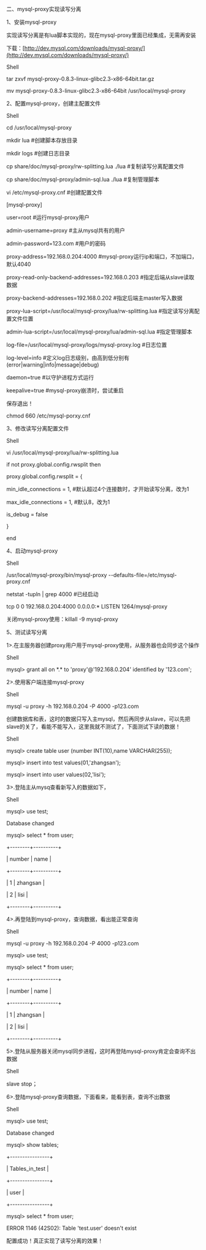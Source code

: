 二、mysql-proxy实现读写分离

1、安装mysql-proxy

实现读写分离是有lua脚本实现的，现在mysql-proxy里面已经集成，无需再安装

下载：[http://dev.mysql.com/downloads/mysql-proxy/](http://dev.mysql.com/downloads/mysql-proxy/)

Shell

tar zxvf mysql-proxy-0.8.3-linux-glibc2.3-x86-64bit.tar.gz

mv mysql-proxy-0.8.3-linux-glibc2.3-x86-64bit /usr/local/mysql-proxy

2、配置mysql-proxy，创建主配置文件

Shell

cd /usr/local/mysql-proxy

mkdir lua \#创建脚本存放目录

mkdir logs \#创建日志目录

cp share/doc/mysql-proxy/rw-splitting.lua ./lua \#复制读写分离配置文件

cp share/doc/mysql-proxy/admin-sql.lua ./lua \#复制管理脚本

vi /etc/mysql-proxy.cnf   \#创建配置文件

\[mysql-proxy\]

user=root \#运行mysql-proxy用户

admin-username=proxy \#主从mysql共有的用户

admin-password=123.com \#用户的密码

proxy-address=192.168.0.204:4000 \#mysql-proxy运行ip和端口，不加端口，默认4040

proxy-read-only-backend-addresses=192.168.0.203 \#指定后端从slave读取数据

proxy-backend-addresses=192.168.0.202 \#指定后端主master写入数据

proxy-lua-script=/usr/local/mysql-proxy/lua/rw-splitting.lua \#指定读写分离配置文件位置

admin-lua-script=/usr/local/mysql-proxy/lua/admin-sql.lua \#指定管理脚本

log-file=/usr/local/mysql-proxy/logs/mysql-proxy.log \#日志位置

log-level=info \#定义log日志级别，由高到低分别有\(error\|warning\|info\|message\|debug\)

daemon=true    \#以守护进程方式运行

keepalive=true \#mysql-proxy崩溃时，尝试重启

保存退出！

chmod 660 /etc/mysql-porxy.cnf

3、修改读写分离配置文件

Shell

vi /usr/local/mysql-proxy/lua/rw-splitting.lua

if not proxy.global.config.rwsplit then

proxy.global.config.rwsplit = {

min\_idle\_connections = 1, \#默认超过4个连接数时，才开始读写分离，改为1

max\_idle\_connections = 1, \#默认8，改为1

is\_debug = false

}

end

4、启动mysql-proxy

Shell

/usr/local/mysql-proxy/bin/mysql-proxy --defaults-file=/etc/mysql-proxy.cnf

netstat -tupln \| grep 4000 \#已经启动

tcp 0 0 192.168.0.204:4000 0.0.0.0:\* LISTEN 1264/mysql-proxy

关闭mysql-proxy使用：killall -9 mysql-proxy

5、测试读写分离

1&gt;.在主服务器创建proxy用户用于mysql-proxy使用，从服务器也会同步这个操作

Shell

mysql&gt; grant all on \*.\* to 'proxy'@'192.168.0.204' identified by '123.com';

2&gt;.使用客户端连接mysql-proxy

Shell

mysql -u proxy -h 192.168.0.204 -P 4000 -p123.com

创建数据库和表，这时的数据只写入主mysql，然后再同步从slave，可以先把slave的关了，看能不能写入，这里我就不测试了，下面测试下读的数据！

Shell

mysql&gt; create table user \(number INT\(10\),name VARCHAR\(255\)\);

mysql&gt; insert into test values\(01,'zhangsan'\);

mysql&gt; insert into user values\(02,'lisi'\);

3&gt;.登陆主从mysq查看新写入的数据如下，

Shell

mysql&gt; use test;

Database changed

mysql&gt; select \* from user;

+--------+----------+

\| number \| name \|

+--------+----------+

\| 1 \| zhangsan \|

\| 2 \| lisi \|

+--------+----------+

4&gt;.再登陆到mysql-proxy，查询数据，看出能正常查询

Shell

mysql -u proxy -h 192.168.0.204 -P 4000 -p123.com

mysql&gt; use test;

mysql&gt; select \* from user;

+--------+----------+

\| number \| name \|

+--------+----------+

\| 1 \| zhangsan \|

\| 2 \| lisi \|

+--------+----------+

5&gt;.登陆从服务器关闭mysql同步进程，这时再登陆mysql-proxy肯定会查询不出数据

Shell

slave stop；

6&gt;.登陆mysql-proxy查询数据，下面看来，能看到表，查询不出数据

Shell

mysql&gt; use test;

Database changed

mysql&gt; show tables;

+----------------+

\| Tables\_in\_test \|

+----------------+

\| user \|

+----------------+

mysql&gt; select \* from user;

ERROR 1146 \(42S02\): Table 'test.user' doesn't exist

配置成功！真正实现了读写分离的效果！

